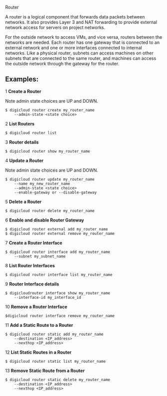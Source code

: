 Router

A router is a logical component that forwards data packets between networks.
It also provides Layer 3 and NAT forwarding to provide external network access
for servers on project networks.

For the outside network to access VMs, and vice versa, routers between the networks
are needed. Each router has one gateway that is connected to an external network
and one or more interfaces connected to internal networks. Like a physical router,
subnets can access machines on other subnets that are connected to the same router,
and machines can access the outside network through the gateway for the router.

## Examples:

1 **Create a Router**

Note admin state choices are UP and DOWN.

    $ digicloud router create my_router_name
        --admin-state <state choice>
2 **List Routers**

    $ digicloud router list
3 **Router details**

    $ digicloud router show my_router_name
4 **Update a Router**

Note admin state choices are UP and DOWN.

    $ digicloud router update my_router_name
        --name my_new_router_name
        --admin-state <state choice>
        --enable-gateway or --disable-gateway
5 **Delete a Router**

    $ digicloud router delete my_router_name
6 **Enable and disable Router Gateway**

    $ digicloud router external add my_router_name
    $ digicloud router external remove my_router_name
7 **Create a Router Interface**

    $ digicloud router interface add my_router_name
        --subnet my_subnet_name
8 **List Router Interfaces**

    $ digicloud router interface list my_router_name
9 **Router Interface details**

    $ digicloudrouter interface show my_router_name
        --interface-id my_interface_id
10 **Remove a Router Interface**

    $digicloud router interface remove my_router_name
11 **Add a Static Route to a Router**

    $ digicloud router static add my_router_name
        --destination <IP_address>
        --nexthop <IP_address>
12 **List Static Routes in a Router**

    $ digicloud router static list my_router_name
13 **Remove Static Route from a Router**

    $ digicloud router static delete my_router_name
        --destination <IP_address>
        --nexthop <IP_address>
